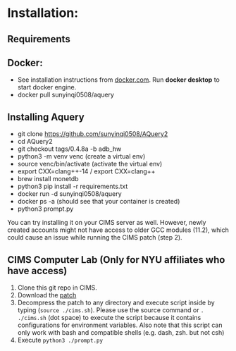# Installation:
## Requirements

## Docker: 
   - See installation instructions from [docker.com](https://www.docker.com). Run **docker desktop** to start docker engine.
   - docker pull sunyinqi0508/aquery
     
## Installing Aquery
   - git clone https://github.com/sunyinqi0508/AQuery2
   - cd AQuery2
   - git checkout tags/0.4.8a -b adb_hw
   - python3 -m venv venc (create a virtual env)
   - source venc/bin/activate (activate the virtual env)
   - export CXX=clang++-14 / export CXX=clang++
   - brew install monetdb
   - python3 pip install -r requirements.txt
   - docker run -d sunyinqi0508/aquery
   - docker ps -a (should see that your container is created)
   - python3 prompt.py


You can try installing it on your CIMS server as well. However, newly created accounts might not have access to older GCC modules (11.2), which could cause an issue while running the CIMS patch (step 2).
## CIMS Computer Lab (Only for NYU affiliates who have access)
  1. Clone this git repo in CIMS.
  2. Download the [patch](https://drive.google.com/file/d/1YkykhM6u0acZ-btQb4EUn4jAEXPT81cN/view?usp=sharing) 
  3. Decompress the patch to any directory and execute script inside by typing (`source ./cims.sh`). Please use the source command or `. ./cims.sh` (dot space) to execute the script because it contains configurations for environment variables. Also note that this script can only work with bash and compatible shells (e.g. dash, zsh. but not csh)
  4. Execute `python3 ./prompt.py`
